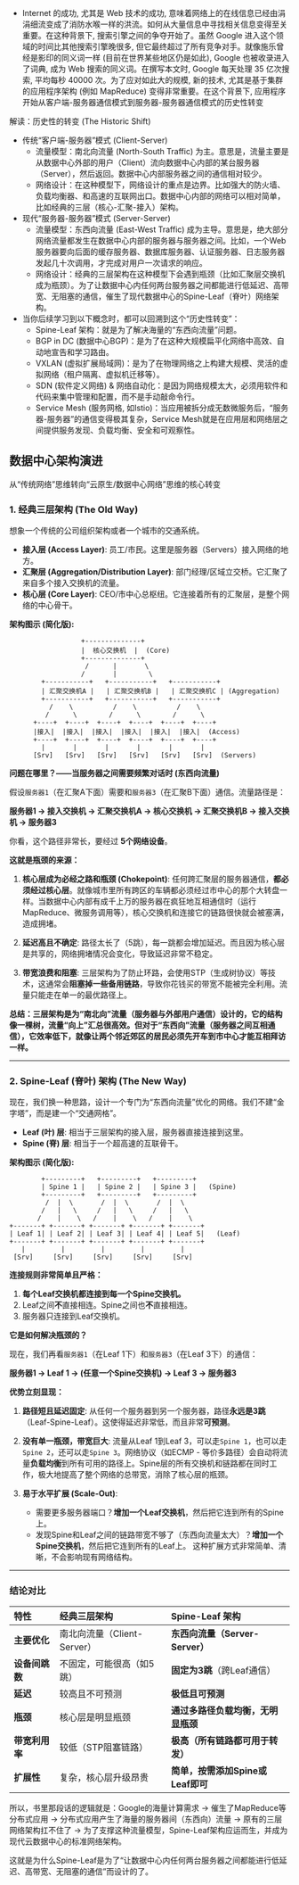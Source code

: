 - Internet 的成功, 尤其是 Web 技术的成功, 意味着网络上的在线信息已经由涓涓细流变成了消防水喉一样的洪流。如何从大量信息中寻找相关信息变得至关重要。在这种背景下, 搜索引擎之间的争夺开始了。虽然 Google 进入这个领域的时间比其他搜索引擎晚很多, 但它最终超过了所有竞争对手。就像施乐曾经是影印的同义词一样 (目前在世界某些地区仍是如此), Google 也被收录进入了词典, 成为 Web 搜索的同义词。在撰写本文时, Google 每天处理 35 亿次搜索, 平均每秒 40000 次。为了应对如此大的规模, 新的技术, 尤其是基于集群的应用程序架构 (例如 MapReduce) 变得非常重要。在这个背景下, 应用程序开始从客户端-服务器通信模式到服务器-服务器通信模式的历史性转变

 解读：历史性的转变 (The Historic Shift)
  - 传统“客户端-服务器”模式 (Client-Server)
    - 流量模型：南北向流量 (North-South Traffic) 为主。意思是，流量主要是从数据中心外部的用户（Client）流向数据中心内部的某台服务器（Server），然后返回。数据中心内部服务器之间的通信相对较少。
    - 网络设计：在这种模型下，网络设计的重点是边界。比如强大的防火墙、负载均衡器、和高速的互联网出口。数据中心内部的网络可以相对简单，比如经典的三层（核心-汇聚-接入）架构。
  - 现代“服务器-服务器”模式 (Server-Server)
    - 流量模型：东西向流量 (East-West Traffic) 成为主导。意思是，绝大部分网络流量都发生在数据中心内部的服务器与服务器之间。比如，一个Web服务器要向后面的缓存服务器、数据库服务器、认证服务器、日志服务器发起几十次调用，才完成对用户一次请求的响应。
    - 网络设计：经典的三层架构在这种模型下会遇到瓶颈（比如汇聚层交换机成为瓶颈）。为了让数据中心内任何两台服务器之间都能进行低延迟、高带宽、无阻塞的通信，催生了现代数据中心的Spine-Leaf（脊叶）网络架构。
- 当你后续学习到以下概念时，都可以回溯到这个“历史性转变”：
    - Spine-Leaf 架构：就是为了解决海量的“东西向流量”问题。
    - BGP in DC (数据中心BGP)：是为了在这种大规模扁平化网络中高效、自动地宣告和学习路由。
    - VXLAN (虚拟扩展局域网)：是为了在物理网络之上构建大规模、灵活的虚拟网络（租户隔离、虚拟机迁移等）。
    - SDN (软件定义网络) & 网络自动化：是因为网络规模太大，必须用软件和代码来集中管理和配置，而不是手动敲命令行。
    - Service Mesh (服务网格, 如Istio)：当应用被拆分成无数微服务后，“服务器-服务器”的通信变得极其复杂，Service Mesh就是在应用层和网络层之间提供服务发现、负载均衡、安全和可观察性。




## 数据中心架构演进
从“传统网络”思维转向“云原生/数据中心网络”思维的核心转变

### 1. 经典三层架构 (The Old Way)

想象一个传统的公司组织架构或者一个城市的交通系统。

*   **接入层 (Access Layer)**: 员工/市民。这里是服务器（Servers）接入网络的地方。
*   **汇聚层 (Aggregation/Distribution Layer)**: 部门经理/区域立交桥。它汇聚了来自多个接入交换机的流量。
*   **核心层 (Core Layer)**: CEO/市中心总枢纽。它连接着所有的汇聚层，是整个网络的中心骨干。

**架构图示 (简化版):**

```
                  +--------------+
                  |  核心交换机  |  (Core)
                  +--------------+
                   /      |       \
                  /       |        \
        +-----------+   +-----------+   +-----------+
        | 汇聚交换机A |   | 汇聚交换机B |   | 汇聚交换机C | (Aggregation)
        +-----------+   +-----------+   +-----------+
          /    \          /    \          /    \
         /      \        /      \        /      \
      +----+  +----+  +----+  +----+  +----+  +----+
      |接入|  |接入|  |接入|  |接入|  |接入|  |接入|  (Access)
      +----+  +----+  +----+  +----+  +----+  +----+
        |       |       |       |       |       |
      [Srv]   [Srv]   [Srv]   [Srv]   [Srv]   [Srv]  (Servers)
```

**问题在哪里？——当服务器之间需要频繁对话时 (东西向流量)**

假设`服务器1`（在汇聚A下面）需要和`服务器3`（在汇聚B下面）通信。流量路径是：

**服务器1 → 接入交换机 → 汇聚交换机A → 核心交换机 → 汇聚交换机B → 接入交换机 → 服务器3**

你看，这个路径非常长，要经过 **5个网络设备**。

**这就是瓶颈的来源：**

1.  **核心层成为必经之路和瓶颈 (Chokepoint)**: 任何跨汇聚层的服务器通信，**都必须经过核心层**。就像城市里所有跨区的车辆都必须经过市中心的那个大转盘一样。当数据中心内部有成千上万的服务器在疯狂地互相通信时（运行MapReduce、微服务调用等），核心交换机和连接它的链路很快就会被塞满，造成拥堵。

2.  **延迟高且不确定**: 路径太长了（5跳），每一跳都会增加延迟。而且因为核心层是共享的，网络拥堵情况会变化，导致延迟非常不稳定。

3.  **带宽浪费和阻塞**: 三层架构为了防止环路，会使用STP（生成树协议）等技术，这通常会**阻塞掉一些备用链路**，导致你花钱买的带宽不能被完全利用。流量只能走在单一的最优路径上。

**总结：三层架构是为“南北向”流量（服务器与外部用户通信）设计的，它的结构像一棵树，流量“向上”汇总很高效。但对于“东西向”流量（服务器之间互相通信），它效率低下，就像让两个邻近郊区的居民必须先开车到市中心才能互相拜访一样。**

---

### 2. Spine-Leaf (脊叶) 架构 (The New Way)

现在，我们换一种思路，设计一个专门为“东西向流量”优化的网络。我们不建“金字塔”，而是建一个“交通网格”。

*   **Leaf (叶) 层**: 相当于三层架构的接入层，服务器直接连接到这里。
*   **Spine (脊) 层**: 相当于一个超高速的互联骨干。

**架构图示 (简化版):**

```
        +---------+   +---------+   +---------+
        | Spine 1 |   | Spine 2 |   | Spine 3 |   (Spine)
        +---------+   +---------+   +---------+
         /  |  \       /  |  \       /  |  \
        /   |   \     /   |   \     /   |   \
       /    |    \   /    |    \   /    |    \
+-------+ +-------+ +-------+ +-------+ +-------+
| Leaf 1| | Leaf 2| | Leaf 3| | Leaf 4| | Leaf 5|   (Leaf)
+-------+ +-------+ +-------+ +-------+ +-------+
   |         |         |         |         |
 [Srv]     [Srv]     [Srv]     [Srv]     [Srv]
```

**连接规则非常简单且严格：**
1.  **每个Leaf交换机都连接到每一个Spine交换机。**
2.  Leaf之间**不**直接相连。Spine之间也**不**直接相连。
3.  服务器只连接到Leaf交换机。

**它是如何解决瓶颈的？**

现在，我们再看`服务器1`（在Leaf 1下）和`服务器3`（在Leaf 3下）的通信：

**服务器1 → Leaf 1 → (任意一个Spine交换机) → Leaf 3 → 服务器3**

**优势立刻显现：**

1.  **路径短且延迟固定**: 从任何一个服务器到另一个服务器，路径**永远是3跳**（Leaf-Spine-Leaf）。这使得延迟非常低，而且非常**可预测**。

2.  **没有单一瓶颈，带宽巨大**: 流量从Leaf 1到Leaf 3，可以走`Spine 1`，也可以走`Spine 2`，还可以走`Spine 3`。网络协议（如ECMP - 等价多路径）会自动将流量**负载均衡**到所有可用的路径上。Spine层的所有交换机和链路都在同时工作，极大地提高了整个网络的总带宽，消除了核心层的瓶颈。

3.  **易于水平扩展 (Scale-Out)**:
    *   需要更多服务器端口？**增加一个Leaf交换机**，然后把它连到所有的Spine上。
    *   发现Spine和Leaf之间的链路带宽不够了（东西向流量太大）？**增加一个Spine交换机**，然后把它连到所有的Leaf上。
    这种扩展方式非常简单、清晰，不会影响现有网络结构。

---

### 结论对比

| 特性 | 经典三层架构 | Spine-Leaf 架构 |
| :--- | :--- | :--- |
| **主要优化** | 南北向流量（Client-Server） | **东西向流量（Server-Server）** |
| **设备间跳数** | 不固定，可能很高（如5跳） | **固定为3跳**（跨Leaf通信） |
| **延迟** | 较高且不可预测 | **极低且可预测** |
| **瓶颈** | 核心层是明显瓶颈 | **通过多路径负载均衡，无明显瓶颈** |
| **带宽利用率** | 较低（STP阻塞链路） | **极高（所有链路都可用于转发）** |
| **扩展性** | 复杂，核心层升级昂贵 | **简单，按需添加Spine或Leaf即可** |

所以，书里那段话的逻辑就是：Google的海量计算需求 → 催生了MapReduce等分布式应用 → 分布式应用产生了海量的服务器间（东西向）流量 → 原有的三层网络架构扛不住了 → 为了支撑这种流量模型，Spine-Leaf架构应运而生，并成为现代云数据中心的标准网络架构。

这就是为什么Spine-Leaf是为了“让数据中心内任何两台服务器之间都能进行低延迟、高带宽、无阻塞的通信”而设计的了。